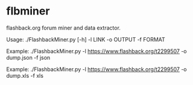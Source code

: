 flbminer
========

flashback.org forum miner and data extractor.

Usage: ./FlashbackMiner.py [-h] -l LINK -o OUTPUT -f FORMAT

Example: ./FlashbackMiner.py -l https://www.flashback.org/t2299507 -o dump.json -f json

Example: ./FlashbackMiner.py -l https://www.flashback.org/t2299507 -o dump.xls -f xls
